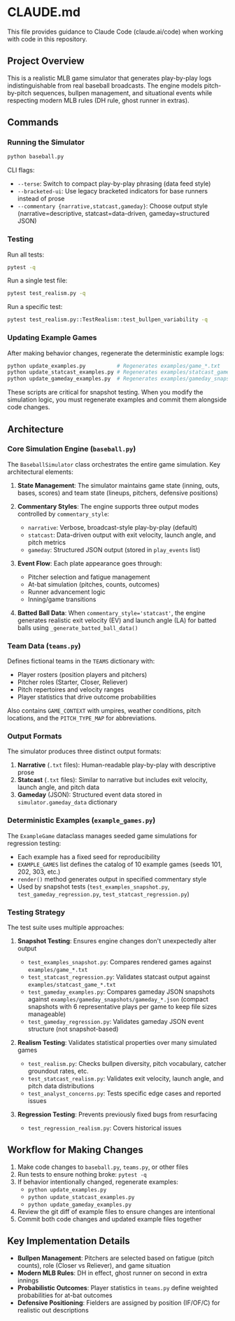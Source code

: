 # CLAUDE.md

This file provides guidance to Claude Code (claude.ai/code) when working with code in this repository.

## Project Overview

This is a realistic MLB game simulator that generates play-by-play logs indistinguishable from real baseball broadcasts. The engine models pitch-by-pitch sequences, bullpen management, and situational events while respecting modern MLB rules (DH rule, ghost runner in extras).

## Commands

### Running the Simulator

```bash
python baseball.py
```

CLI flags:
- `--terse`: Switch to compact play-by-play phrasing (data feed style)
- `--bracketed-ui`: Use legacy bracketed indicators for base runners instead of prose
- `--commentary {narrative,statcast,gameday}`: Choose output style (narrative=descriptive, statcast=data-driven, gameday=structured JSON)

### Testing

Run all tests:
```bash
pytest -q
```

Run a single test file:
```bash
pytest test_realism.py -q
```

Run a specific test:
```bash
pytest test_realism.py::TestRealism::test_bullpen_variability -q
```

### Updating Example Games

After making behavior changes, regenerate the deterministic example logs:

```bash
python update_examples.py          # Regenerates examples/game_*.txt
python update_statcast_examples.py # Regenerates examples/statcast_game_*.txt
python update_gameday_examples.py  # Regenerates examples/gameday_snapshots/gameday_*.json
```

These scripts are critical for snapshot testing. When you modify the simulation logic, you must regenerate examples and commit them alongside code changes.

## Architecture

### Core Simulation Engine (`baseball.py`)

The `BaseballSimulator` class orchestrates the entire game simulation. Key architectural elements:

1. **State Management**: The simulator maintains game state (inning, outs, bases, scores) and team state (lineups, pitchers, defensive positions)

2. **Commentary Styles**: The engine supports three output modes controlled by `commentary_style`:
   - `narrative`: Verbose, broadcast-style play-by-play (default)
   - `statcast`: Data-driven output with exit velocity, launch angle, and pitch metrics
   - `gameday`: Structured JSON output (stored in `play_events` list)

3. **Event Flow**: Each plate appearance goes through:
   - Pitcher selection and fatigue management
   - At-bat simulation (pitches, counts, outcomes)
   - Runner advancement logic
   - Inning/game transitions

4. **Batted Ball Data**: When `commentary_style='statcast'`, the engine generates realistic exit velocity (EV) and launch angle (LA) for batted balls using `_generate_batted_ball_data()`

### Team Data (`teams.py`)

Defines fictional teams in the `TEAMS` dictionary with:
- Player rosters (position players and pitchers)
- Pitcher roles (Starter, Closer, Reliever)
- Pitch repertoires and velocity ranges
- Player statistics that drive outcome probabilities

Also contains `GAME_CONTEXT` with umpires, weather conditions, pitch locations, and the `PITCH_TYPE_MAP` for abbreviations.

### Output Formats

The simulator produces three distinct output formats:

1. **Narrative** (`.txt` files): Human-readable play-by-play with descriptive prose
2. **Statcast** (`.txt` files): Similar to narrative but includes exit velocity, launch angle, and pitch data
3. **Gameday** (JSON): Structured event data stored in `simulator.gameday_data` dictionary

### Deterministic Examples (`example_games.py`)

The `ExampleGame` dataclass manages seeded game simulations for regression testing:
- Each example has a fixed seed for reproducibility
- `EXAMPLE_GAMES` list defines the catalog of 10 example games (seeds 101, 202, 303, etc.)
- `render()` method generates output in specified commentary style
- Used by snapshot tests (`test_examples_snapshot.py`, `test_gameday_regression.py`, `test_statcast_regression.py`)

### Testing Strategy

The test suite uses multiple approaches:

1. **Snapshot Testing**: Ensures engine changes don't unexpectedly alter output
   - `test_examples_snapshot.py`: Compares rendered games against `examples/game_*.txt`
   - `test_statcast_regression.py`: Validates statcast output against `examples/statcast_game_*.txt`
   - `test_gameday_examples.py`: Compares gameday JSON snapshots against `examples/gameday_snapshots/gameday_*.json` (compact snapshots with 6 representative plays per game to keep file sizes manageable)
   - `test_gameday_regression.py`: Validates gameday JSON event structure (not snapshot-based)

2. **Realism Testing**: Validates statistical properties over many simulated games
   - `test_realism.py`: Checks bullpen diversity, pitch vocabulary, catcher groundout rates, etc.
   - `test_statcast_realism.py`: Validates exit velocity, launch angle, and pitch data distributions
   - `test_analyst_concerns.py`: Tests specific edge cases and reported issues

3. **Regression Testing**: Prevents previously fixed bugs from resurfacing
   - `test_regression_realism.py`: Covers historical issues

## Workflow for Making Changes

1. Make code changes to `baseball.py`, `teams.py`, or other files
2. Run tests to ensure nothing broke: `pytest -q`
3. If behavior intentionally changed, regenerate examples:
   - `python update_examples.py`
   - `python update_statcast_examples.py`
   - `python update_gameday_examples.py`
4. Review the git diff of example files to ensure changes are intentional
5. Commit both code changes and updated example files together

## Key Implementation Details

- **Bullpen Management**: Pitchers are selected based on fatigue (pitch counts), role (Closer vs Reliever), and game situation
- **Modern MLB Rules**: DH in effect, ghost runner on second in extra innings
- **Probabilistic Outcomes**: Player statistics in `teams.py` define weighted probabilities for at-bat outcomes
- **Defensive Positioning**: Fielders are assigned by position (IF/OF/C) for realistic out descriptions
